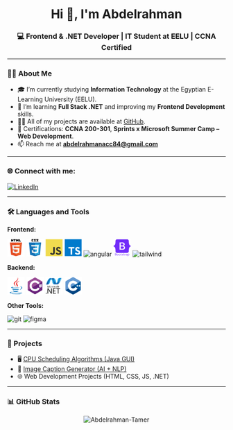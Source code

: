 <h1 align="center">Hi 👋, I'm Abdelrahman</h1>
<h3 align="center">💻 Frontend & .NET Developer | IT Student at EELU | CCNA Certified</h3>

---

### 👨‍💻 About Me
- 🎓 I’m currently studying **Information Technology** at the Egyptian E-Learning University (EELU).  
- 🌱 I’m learning **Full Stack .NET** and improving my **Frontend Development** skills.  
- 👨‍💻 All of my projects are available at [GitHub](https://github.com/Abdelrahman-Tamer).  
- 📜 Certifications: **CCNA 200-301**, **Sprints x Microsoft Summer Camp – Web Development**.  
- 📫 Reach me at **abdelrahmanacc84@gmail.com**  

---

### 🌐 Connect with me:
<p align="left">
<a href="https://www.linkedin.com/in/abd-el-rahman-emam/" target="blank">
  <img align="center" src="https://raw.githubusercontent.com/rahuldkjain/github-profile-readme-generator/master/src/images/icons/Social/linked-in-alt.svg" alt="LinkedIn" height="30" width="40" />
</a>
</p>

---

### 🛠️ Languages and Tools
**Frontend:**  
<p align="left"> 
  <img src="https://raw.githubusercontent.com/devicons/devicon/master/icons/html5/html5-original-wordmark.svg" alt="html5" width="40" height="40"/> 
  <img src="https://raw.githubusercontent.com/devicons/devicon/master/icons/css3/css3-original-wordmark.svg" alt="css3" width="40" height="40"/> 
  <img src="https://raw.githubusercontent.com/devicons/devicon/master/icons/javascript/javascript-original.svg" alt="javascript" width="40" height="40"/> 
  <img src="https://raw.githubusercontent.com/devicons/devicon/master/icons/typescript/typescript-original.svg" alt="typescript" width="40" height="40"/> 
  <img src="https://angular.io/assets/images/logos/angular/angular.svg" alt="angular" width="40" height="40"/> 
  <img src="https://raw.githubusercontent.com/devicons/devicon/master/icons/bootstrap/bootstrap-plain-wordmark.svg" alt="bootstrap" width="40" height="40"/> 
  <img src="https://www.vectorlogo.zone/logos/tailwindcss/tailwindcss-icon.svg" alt="tailwind" width="40" height="40"/> 
</p>

**Backend:**  
<p align="left"> 
  <img src="https://raw.githubusercontent.com/devicons/devicon/master/icons/java/java-original.svg" alt="java" width="40" height="40"/> 
  <img src="https://raw.githubusercontent.com/devicons/devicon/master/icons/csharp/csharp-original.svg" alt="csharp" width="40" height="40"/> 
  <img src="https://raw.githubusercontent.com/devicons/devicon/master/icons/dot-net/dot-net-original-wordmark.svg" alt="dotnet" width="40" height="40"/> 
  <img src="https://raw.githubusercontent.com/devicons/devicon/master/icons/cplusplus/cplusplus-original.svg" alt="cplusplus" width="40" height="40"/> 
</p>

**Other Tools:**  
<p align="left"> 
  <img src="https://www.vectorlogo.zone/logos/git-scm/git-scm-icon.svg" alt="git" width="40" height="40"/> 
  <img src="https://www.vectorlogo.zone/logos/figma/figma-icon.svg" alt="figma" width="40" height="40"/> 
</p>

---

### 🚀 Projects
- 🖥️ [CPU Scheduling Algorithms (Java GUI)](https://github.com/Abdelrahman-Tamer)  
- 🤖 [Image Caption Generator (AI + NLP)](https://github.com/Abdelrahman-Tamer)  
- 🌐 Web Development Projects (HTML, CSS, JS, .NET)  

---

### 📊 GitHub Stats
<p align="center">
  <img src="https://github-readme-stats.vercel.app/api/top-langs?username=Abdelrahman-Tamer&show_icons=true&theme=dark&locale=en&layout=compact" alt="Abdelrahman-Tamer" />
</p>
